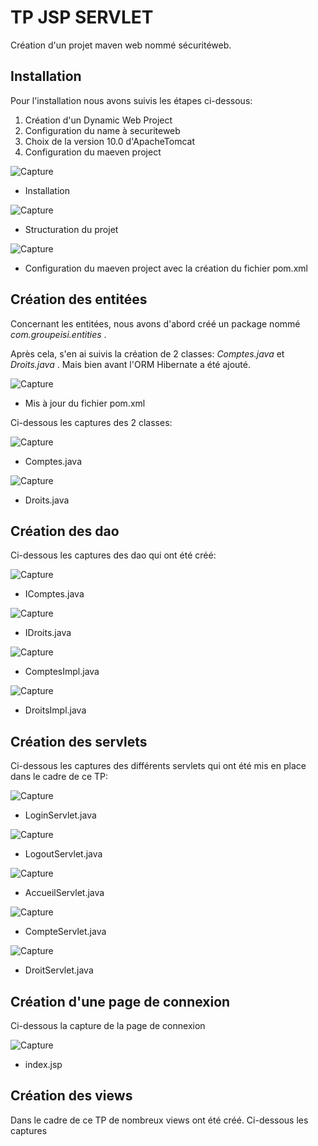 # TP JSP SERVLET

Création d'un projet maven web nommé sécuritéweb.

## Installation

Pour l'installation nous avons suivis les étapes ci-dessous:

1. Création d'un Dynamic Web Project
2. Configuration du name à securiteweb
3. Choix de la version 10.0 d'ApacheTomcat
4. Configuration du maeven project

![Capture](https://raw.githubusercontent.com/cheikh0101/JEE_Project_1/main/capture/Capture%20d%E2%80%99%C3%A9cran%202023-01-18%20%C3%A0%2019.56.06.png)
- Installation

![Capture](https://raw.githubusercontent.com/cheikh0101/TP-JSP-Servlet/main/capture/architecture.png)
- Structuration du projet

![Capture](https://raw.githubusercontent.com/cheikh0101/TP-JSP-Servlet/main/capture/configuration%20maeven.png)
- Configuration du maeven project avec la création du fichier pom.xml

## Création des entitées

Concernant les entitées, nous avons d'abord créé un package nommé _com.groupeisi.entities_ .

Après cela, s'en ai suivis la création de 2 classes: _Comptes.java_ et _Droits.java_ . Mais bien avant l'ORM Hibernate a été ajouté.

![Capture](https://raw.githubusercontent.com/cheikh0101/TP-JSP-Servlet/main/capture/Ajout%20de%20Hibernate.png)
- Mis à jour du fichier pom.xml

Ci-dessous les captures des 2 classes:

![Capture](https://raw.githubusercontent.com/cheikh0101/TP-JSP-Servlet/main/capture/Comptes%20entities.png)
- Comptes.java

![Capture](https://raw.githubusercontent.com/cheikh0101/TP-JSP-Servlet/main/capture/Droits%20entities.png)
- Droits.java

## Création des dao

Ci-dessous les captures des dao qui ont été créé:

![Capture](https://raw.githubusercontent.com/cheikh0101/JEE_Project_1/main/capture/Capture%20d%E2%80%99%C3%A9cran%202023-01-18%20%C3%A0%2019.56.06.png)
- IComptes.java

![Capture](https://raw.githubusercontent.com/cheikh0101/JEE_Project_1/main/capture/Capture%20d%E2%80%99%C3%A9cran%202023-01-18%20%C3%A0%2019.56.06.png)
- IDroits.java

![Capture](https://raw.githubusercontent.com/cheikh0101/JEE_Project_1/main/capture/Capture%20d%E2%80%99%C3%A9cran%202023-01-18%20%C3%A0%2019.56.06.png)
- ComptesImpl.java

![Capture](https://raw.githubusercontent.com/cheikh0101/JEE_Project_1/main/capture/Capture%20d%E2%80%99%C3%A9cran%202023-01-18%20%C3%A0%2019.56.06.png)
- DroitsImpl.java

## Création des servlets

Ci-dessous les captures des différents servlets qui ont été mis en place dans le cadre de ce TP:

![Capture](https://raw.githubusercontent.com/cheikh0101/JEE_Project_1/main/capture/Capture%20d%E2%80%99%C3%A9cran%202023-01-18%20%C3%A0%2019.56.06.png)
- LoginServlet.java

![Capture](https://raw.githubusercontent.com/cheikh0101/JEE_Project_1/main/capture/Capture%20d%E2%80%99%C3%A9cran%202023-01-18%20%C3%A0%2019.56.06.png)
- LogoutServlet.java

![Capture](https://raw.githubusercontent.com/cheikh0101/JEE_Project_1/main/capture/Capture%20d%E2%80%99%C3%A9cran%202023-01-18%20%C3%A0%2019.56.06.png)
- AccueilServlet.java

![Capture](https://raw.githubusercontent.com/cheikh0101/JEE_Project_1/main/capture/Capture%20d%E2%80%99%C3%A9cran%202023-01-18%20%C3%A0%2019.56.06.png)
- CompteServlet.java

![Capture](https://raw.githubusercontent.com/cheikh0101/JEE_Project_1/main/capture/Capture%20d%E2%80%99%C3%A9cran%202023-01-18%20%C3%A0%2019.56.06.png)
- DroitServlet.java

## Création d'une page de connexion

Ci-dessous la capture de la page de connexion

![Capture](https://raw.githubusercontent.com/cheikh0101/TP-JSP-Servlet/main/capture/login.png)
- index.jsp
## Création des views

Dans le cadre de ce TP de nombreux views ont été créé. Ci-dessous les captures 
